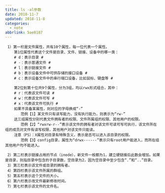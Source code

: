 ```yaml
---
title: ls -al参数
date: 2018-11-7
updated: 2018-11-8
categories:
  - note
abbrlink: 5ae8187
---
```

     1）第一栏是文件属性，共有10个属性，每一位代表一个属性。
        第1位属性代表这个文件是目录、文件、链接、设备中的哪一类：
        # d：表示目录 #
        # -：表示普通文件 #
        # l：表示链接文件 #
        # b：表示设备文件中可供存储的接口设备 #
        # c：表示设备文件中的串行端口设备，比如鼠标、键盘等 #

        第2位到第十位共9个属性，分为3组，均以rwx形式组合，其中：
        # r：代表该文件可读 #
        # w：代表该文件可写 #
        # x：代表该文件可执行 #
        如果不具备某属性，则对应的字母换成“-”
           范例【1】某文件只有读写能力，没有执行能力，则表示为“rw-”
        这三组属性分别代表文件拥有者的权限、文件所属组的权限、其他用户的权限。
           范例【2】“rwxrw-r--”表示该文件的拥有者对该文件可读可写可执行，该文件所在组的成员对文件有读写权限，其他用户对该文件只能读。
        注意（PS）：X属性对目录有特殊含义，表示是否可以进入该目录的权限。
           范例【3】config目录，属性为“drwx------”表示只有root用户能进入，而所在组其他用户均不能进入。
        
     2）第二栏表示链接占用的节点（inode），新文件一般都为1，建立硬链接后此数会增加。如果是目录，则指目录中包含的子目录数，空目录为2，因为空目录中至少包含“.”和“..”目录。
     3）第三栏表示该文件或目录的拥有者。
     4）第四栏表示该文件所属的群组。
     5）第五栏表示这个文件的大小。
     6）第六栏表示改文件最新修改时间。
     7）第七栏表示该文件的文件名。